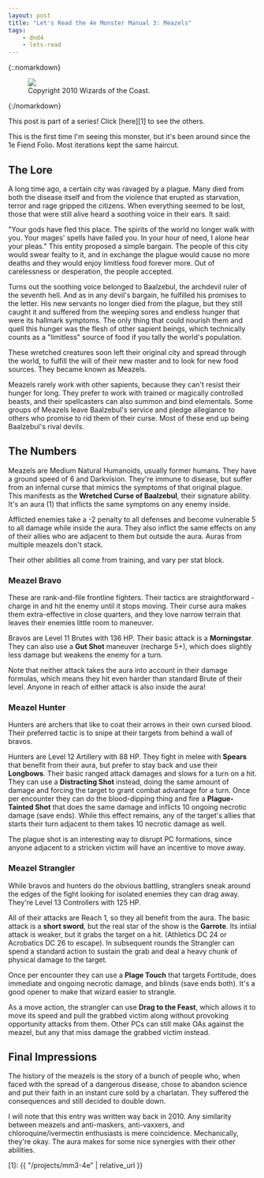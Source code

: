 ```yaml
---
layout: post
title: "Let's Read the 4e Monster Manual 3: Meazels"
tags:
    - dnd4
    - lets-read
---
```


{::nomarkdown}
<figure class="center">
  <img src="{{ "/assets/wir-mm3-4e-meazel.png" | absolute_url }}"/>
  <figcaption>
    Copyright 2010 Wizards of the Coast.
  </figcaption>
</figure>
{:/nomarkdown}

This post is part of a series! Click [here][1] to see the others.

This is the first time I'm seeing this monster, but it's been around since the
1e Fiend Folio. Most iterations kept the same haircut.

## The Lore

A long time ago, a certain city was ravaged by a plague. Many died from both the
disease itself and from the violence that erupted as starvation, terror and rage
gripped the citizens. When everything seemed to be lost, those that were still
alive heard a soothing voice in their ears. It said:

"Your gods have fled this place. The spirits of the world no longer walk with
you. Your mages' spells have failed you. In your hour of need, I alone hear your
pleas." This entity proposed a simple bargain. The people of this city would
swear fealty to it, and in exchange the plague would cause no more deaths and
they would enjoy limitless food forever more. Out of carelessness or
desperation, the people accepted.

Turns out the soothing voice belonged to Baalzebul, the archdevil ruler of the
seventh hell. And as in any devil's bargain, he fulfilled his promises to the
letter. His new servants no longer died from the plague, but they still caught
it and suffered from the weeping sores and endless hunger that were its hallmark
symptoms. The only thing that could nourish them and quell this hunger was the
flesh of other sapient beings, which technically counts as a "limitless" source
of food if you tally the world's population.

These wretched creatures soon left their original city and spread through the
world, to fulfill the will of their new master and to look for new food
sources. They became known as Meazels.

Meazels rarely work with other sapients, because they can't resist their hunger
for long. They prefer to work with trained or magically controlled beasts, and
their spellcasters can also summon and bind elementals. Some groups of Meazels
leave Baalzebul's service and pledge allegiance to others who promise to rid
them of their curse. Most of these end up being Baalzebul's rival devils.

## The Numbers

Meazels are Medium Natural Humanoids, usually former humans. They have a ground
speed of 6 and Darkvision. They're immune to disease, but suffer from an
infernal curse that mimics the symptoms of that original plague. This manifests
as the **Wretched Curse of Baalzebul**, their signature ability. It's an aura
(1) that inflicts the same symptoms on any enemy inside.

Afflicted enemies take a -2 penalty to all defenses and become vulnerable 5 to
all damage while inside the aura. They also inflict the same effects on any of
their allies who are adjacent to them but outside the aura. Auras from multiple
meazels don't stack.

Their other abilities all come from training, and vary per stat block.

### Meazel Bravo

These are rank-and-file frontline fighters. Their tactics are straightforward -
charge in and hit the enemy until it stops moving. Their curse aura makes them
extra-effective in close quarters, and they love narrow terrain that leaves
their enemies little room to maneuver.

Bravos are Level 11 Brutes with 136 HP. Their basic attack is a **Morningstar**.
They can also use a **Gut Shot** maneuver (recharge 5+), which does slightly
less damage but weakens the enemy for a turn.

Note that neither attack takes the aura into account in their damage formulas,
which means they hit even harder than standard Brute of their level. Anyone in
reach of either attack is also inside the aura!

### Meazel Hunter

Hunters are archers that like to coat their arrows in their own cursed
blood. Their preferred tactic is to snipe at their targets from behind a wall of
bravos.

Hunters are Level 12 Artillery with 88 HP. They fight in melee with **Spears**
that benefit from their aura, but prefer to stay back and use their
**Longbows**. Their basic ranged attack damages and slows for a turn on a
hit. They can use a **Distracting Shot** instead, doing the same amount of
damage and forcing the target to grant combat advantage for a turn. Once per
encounter they can do the blood-dipping thing and fire a **Plague-Tainted Shot**
that does the same damage and inflicts 10 ongoing necrotic damage (save
ends). While this effect remains, any of the target's allies that starts their
turn adjacent to them takes 10 necrotic damage as well.

The plague shot is an interesting way to disrupt PC formations, since anyone
adjacent to a stricken victim will have an incentive to move away.

### Meazel Strangler

While bravos and hunters do the obvious battling, stranglers sneak around the
edges of the fight looking for isolated enemies they can drag away. They're
Level 13 Controllers with 125 HP.

All of their attacks are Reach 1, so they all benefit from the aura. The basic
attack is a **short sword**, but the real star of the show is the
**Garrote**. Its intiial attack is weaker, but it grabs the target on a
hit. (Athletics DC 24 or Acrobatics DC 26 to escape). In subsequent rounds the
Strangler can spend a standard action to sustain the grab and deal a heavy chunk
of physical damage to the target.

Once per encounter they can use a **Plage Touch** that targets Fortitude, does
immediate and ongoing necrotic damage, and blinds (save ends both). It's a good
opener to make that wizard easier to strangle.

As a move action, the strangler can use **Drag to the Feast**, which allows it
to move its speed and pull the grabbed victim along without provoking
opportunity attacks from them. Other PCs can still make OAs against the meazel,
but any that miss damage the grabbed victim instead.

## Final Impressions

The history of the meazels is the story of a bunch of people who, when faced
with the spread of a dangerous disease, chose to abandon science and put their
faith in an instant cure sold by a charlatan. They suffered the consequences and
still decided to double down.

I will note that this entry was written way back in 2010. Any similarity between
meazels and anti-maskers, anti-vaxxers, and chloroquine/ivermectin enthusiasts
is mere coincidence. Mechanically, they're okay. The aura makes for some nice
synergies with their other abilities.

[1]: {{ "/projects/mm3-4e" | relative_url }}
